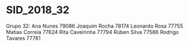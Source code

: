 # SID_2018_32

Grupo 32:
Ana Nunes 79086
Joaquim Rocha 78174
Leonardo Rosa 77755
Matias Correia 77624
Rita Caveirinha 77794
Rúben Silva 77586
Rodrigo Tavares 77761
